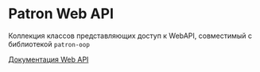 # Patron Web API

Коллекция классов представляющих доступ к WebAPI, совместимый
с библиотекой `patron-oop`

[Документация Web API](https://kosukhin.github.io/patron-web-api/#/)
